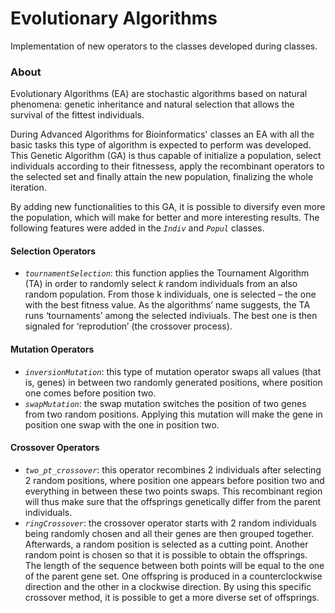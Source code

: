 # Evolutionary Algorithms
Implementation of new operators to the classes developed during classes.

### About
Evolutionary Algorithms (EA) are stochastic algorithms based on natural phenomena: genetic inheritance and natural selection that allows the survival of the fittest individuals.

During Advanced Algorithms for Bioinformatics' classes an EA with all the basic tasks this type of algorithm is expected to perform was developed. This Genetic Algorithm (GA) is thus capable of initialize a population, select individuals according to their fitnessess, apply the recombinant operators to the selected set and finally attain the new population, finalizing the whole iteration. 

By adding new functionalities to this GA, it is possible to diversify even more the population, which will make for better and more interesting results. The following features were added in the _```Indiv```_ and _```Popul```_ classes.

#### Selection Operators

- _```tournamentSelection```_: this function applies the Tournament Algorithm (TA) in order to randomly select _k_ random individuals from an also random population. From those k individuals, one is selected – the one with the best fitness value. As the algorithms’ name suggests, the  TA runs ‘tournaments’ among the selected indiviuals. The best one is then signaled for ‘reprodution’ (the crossover process).

#### Mutation Operators
- _```inversionMutation```_: this type of mutation operator swaps all values (that is, genes) in between two randomly generated positions, where position one comes before position two.
- _```swapMutation```_: the swap mutation switches the position of two genes from two random positions. Applying this mutation will make the gene in position one swap with the one in position two.

#### Crossover Operators
- _```two_pt_crossover```_: this operator recombines 2 individuals after selecting 2 random positions, where position one appears before position two and everything in between these two points swaps. This recombinant region will thus make sure that the offsprings genetically differ from the parent individuals.
- _```ringCrossover```_: the crossover operator starts with 2 random individuals being randomly chosen and all their genes are then grouped together. Afterwards, a random position is selected as a cutting point.  Another random point is chosen so that it is possible to obtain the offsprings. The length of the sequence between both points will be equal to the one of the parent gene set.  One offspring is produced in a counterclockwise direction and the other in a clockwise direction. By using this specific crossover method, it is possible to get a more diverse set of offsprings.


